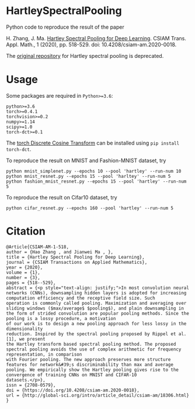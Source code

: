 # HartleySpectralPooling
 
Python code to reproduce the result of the paper

H. Zhang, J. Ma. [Hartley Spectral Pooling for Deep Learning](https://doc.global-sci.org/uploads/Issue/CSIAM-AM/v1n3/13_518.pdf). CSIAM Trans. Appl. Math., 1 (2020), pp. 518-529. doi: 10.4208/csiam-am.2020-0018.

The [original repository](https://github.com/AlbertZhangHIT/Hartley-spectral-pooling) for Hartley spectral pooling is deprecated.

# Usage
Some packages are required in `Python>=3.6`:

```
python>=3.6
torch>=0.4.1
torchvision>=0.2
numpy>=1.14
scipy>=1.0
torch-dct>=0.1
```
The [torch Discrete Cosine Transform](https://github.com/zh217/torch-dct) can be installed using `pip install torch-dct`. 


To reproduce the result on MNIST and Fashion-MNIST dataset, try
```
python mnist_simplenet.py --epochs 10 --pool 'hartley' --run-num 10
python mnist_resnet.py --epochs 15 --pool 'harltey' --run-num 5
python fashion_mnist_resnet.py --epochs 15 --pool 'hartley' --run-num 5
```

To reproduce the result on Cifar10 dataset, try
```
python cifar_resnet.py --epochs 160 --pool 'hartley' --run-num 5
```

# Citation

```
@Article{CSIAM-AM-1-518,
author = {Hao Zhang , and Jianwei Ma , },
title = {Hartley Spectral Pooling for Deep Learning},
journal = {CSIAM Transactions on Applied Mathematics},
year = {2020},
volume = {1},
number = {3},
pages = {518--529},
abstract = {<p style="text-align: justify;">In most convolution neural networks (CNNs), downsampling hidden layers is adopted for increasing computation efficiency and the receptive field size. Such
operation is commonly called pooling. Maximization and averaging over sliding windows ($max/average$ $pooling$), and plain downsampling in the form of strided convolution are popular pooling methods. Since the pooling is a lossy procedure, a motivation
of our work is to design a new pooling approach for less lossy in the dimensionality
reduction. Inspired by the spectral pooling proposed by Rippel et al. [1], we present
the Hartley transform based spectral pooling method. The proposed spectral pooling avoids the use of complex arithmetic for frequency representation, in comparison
with Fourier pooling. The new approach preserves more structure features for network&#39;s discriminability than max and average pooling. We empirically show the Hartley pooling gives rise to the convergence of training CNNs on MNIST and CIFAR-10
datasets.</p>},
issn = {2708-0579},
doi = {https://doi.org/10.4208/csiam-am.2020-0018},
url = {http://global-sci.org/intro/article_detail/csiam-am/18306.html}
}


```